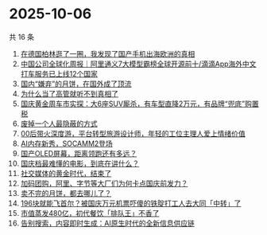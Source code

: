 # 2025-10-06

共 16 条

<!-- BEGIN 36KR -->
<!-- 最后更新时间 2025-10-06 20:17:31 +0800 -->
1. [在德国柏林逛了一圈，我发现了国产手机出海欧洲的真相](https://36kr.com/p/3495782083827845)
1. [中国公司全球化周报｜阿里通义7大模型霸榜全球开源前十/滴滴App海外中文打车服务已上线12个国家](https://36kr.com/p/3496308402560132)
1. [国内“嫌弃”的月饼，在国外成了顶流](https://36kr.com/p/3495776858217353)
1. [为什么当了高管就听不到真相了](https://36kr.com/p/3460932511520391)
1. [国庆黄金周车市实探：大6座SUV厮杀，有车型直降2万元，有品牌“兜底”购置税](https://36kr.com/p/3496051500801157)
1. [废掉一个人最隐蔽的方式](https://36kr.com/p/3496010684373893)
1. [00后带火深度游，平台转型旅游设计师，年轻的工位主理人爱上情绪价值](https://36kr.com/p/3496051603151747)
1. [AI内存新秀，SOCAMM2登场](https://36kr.com/p/3495776917642113)
1. [国产OLED屏幕，距离领跑还有多远？](https://36kr.com/p/3496253590330501)
1. [国庆档最难懂的电影，到底在讲什么？](https://36kr.com/p/3496955073141637)
1. [社交媒体的黄金时代，结束了](https://36kr.com/p/3497190557129603)
1. [加码团购，阿里、字节等大厂们为何卡点国庆前发力？](https://36kr.com/p/3495996676364417)
1. [卖不完的月饼，都去哪儿了？](https://36kr.com/p/3497072039254913)
1. [196块就能飞首尔？被国庆万元机票吓傻的铁腚打工人去大同「中转」了](https://36kr.com/p/3497217194072966)
1. [市值蒸发480亿，初代餐饮「排队王」不香了](https://36kr.com/p/3495540111432841)
1. [告别搜索，内容即时生成：AI原生时代的全新信息供应链](https://36kr.com/p/3459631774193025)
<!-- END 36KR -->